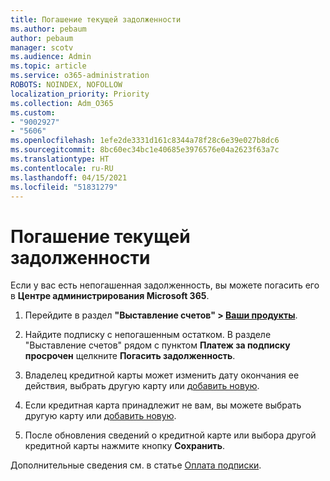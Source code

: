 ```yaml
---
title: Погашение текущей задолженности
ms.author: pebaum
author: pebaum
manager: scotv
ms.audience: Admin
ms.topic: article
ms.service: o365-administration
ROBOTS: NOINDEX, NOFOLLOW
localization_priority: Priority
ms.collection: Adm_O365
ms.custom:
- "9002927"
- "5606"
ms.openlocfilehash: 1efe2de3331d161c8344a78f28c6e39e027b8dc6
ms.sourcegitcommit: 8bc60ec34bc1e40685e3976576e04a2623f63a7c
ms.translationtype: HT
ms.contentlocale: ru-RU
ms.lasthandoff: 04/15/2021
ms.locfileid: "51831279"
---
```

# <a name="settle-an-outstanding-balance"></a>Погашение текущей задолженности

Если у вас есть непогашенная задолженность, вы можете погасить его в **Центре администрирования Microsoft 365**.

1. Перейдите в раздел **"Выставление счетов" > [Ваши продукты](https://go.microsoft.com/fwlink/p/?linkid=842054)**.

2. Найдите подписку с непогашенным остатком. В разделе "Выставление счетов" рядом с пунктом **Платеж за подписку просрочен** щелкните **Погасить задолженность**.

3. Владелец кредитной карты может изменить дату окончания ее действия, выбрать другую карту или [добавить новую](https://docs.microsoft.com/microsoft-365/commerce/billing-and-payments/manage-payment-methods?view=o365-worldwide).

4. Если кредитная карта принадлежит не вам, вы можете выбрать другую карту или [добавить новую](https://docs.microsoft.com/microsoft-365/commerce/billing-and-payments/manage-payment-methods?view=o365-worldwide).

5. После обновления сведений о кредитной карте или выбора другой кредитной карты нажмите кнопку **Сохранить**.

Дополнительные сведения см. в статье [Оплата подписки](https://docs.microsoft.com/microsoft-365/commerce/billing-and-payments/pay-for-your-subscription?view=o365-worldwide).
